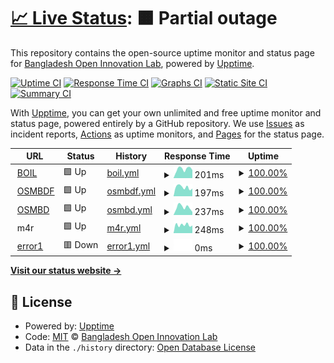 # [📈 Live Status](https://BangladeshOpenInnovationLab.github.io/musical-telegram): <!--live status--> **🟧 Partial outage**

This repository contains the open-source uptime monitor and status page for [Bangladesh Open Innovation Lab](http://boiledbhoot.org), powered by [Upptime](https://github.com/upptime/upptime).

[![Uptime CI](https://github.com/BangladeshOpenInnovationLab/musical-telegram/workflows/Uptime%20CI/badge.svg)](https://github.com/BangladeshOpenInnovationLab/musical-telegram/actions?query=workflow%3A%22Uptime+CI%22)
[![Response Time CI](https://github.com/BangladeshOpenInnovationLab/musical-telegram/workflows/Response%20Time%20CI/badge.svg)](https://github.com/BangladeshOpenInnovationLab/musical-telegram/actions?query=workflow%3A%22Response+Time+CI%22)
[![Graphs CI](https://github.com/BangladeshOpenInnovationLab/musical-telegram/workflows/Graphs%20CI/badge.svg)](https://github.com/BangladeshOpenInnovationLab/musical-telegram/actions?query=workflow%3A%22Graphs+CI%22)
[![Static Site CI](https://github.com/BangladeshOpenInnovationLab/musical-telegram/workflows/Static%20Site%20CI/badge.svg)](https://github.com/BangladeshOpenInnovationLab/musical-telegram/actions?query=workflow%3A%22Static+Site+CI%22)
[![Summary CI](https://github.com/BangladeshOpenInnovationLab/musical-telegram/workflows/Summary%20CI/badge.svg)](https://github.com/BangladeshOpenInnovationLab/musical-telegram/actions?query=workflow%3A%22Summary+CI%22)

With [Upptime](https://upptime.js.org), you can get your own unlimited and free uptime monitor and status page, powered entirely by a GitHub repository. We use [Issues](https://github.com/BangladeshOpenInnovationLab/musical-telegram/issues) as incident reports, [Actions](https://github.com/BangladeshOpenInnovationLab/musical-telegram/actions) as uptime monitors, and [Pages](https://BangladeshOpenInnovationLab.github.io/musical-telegram) for the status page.

<!--start: status pages-->
<!-- This summary is generated by Upptime (https://github.com/upptime/upptime) -->
<!-- Do not edit this manually, your changes will be overwritten -->
<!-- prettier-ignore -->
| URL | Status | History | Response Time | Uptime |
| --- | ------ | ------- | ------------- | ------ |
| <img alt="" src="https://icons.duckduckgo.com/ip3/boiledbhoot.org.ico" height="13"> [BOIL](https://boiledbhoot.org/) | 🟩 Up | [boil.yml](https://github.com/BangladeshOpenInnovationLab/musical-telegram/commits/HEAD/history/boil.yml) | <details><summary><img alt="Response time graph" src="./graphs/boil/response-time-week.png" height="20"> 201ms</summary><br><a href="https://BangladeshOpenInnovationLab.github.io/musical-telegram/history/boil"><img alt="Response time 230" src="https://img.shields.io/endpoint?url=https%3A%2F%2Fraw.githubusercontent.com%2FBangladeshOpenInnovationLab%2Fmusical-telegram%2FHEAD%2Fapi%2Fboil%2Fresponse-time.json"></a><br><a href="https://BangladeshOpenInnovationLab.github.io/musical-telegram/history/boil"><img alt="24-hour response time 78" src="https://img.shields.io/endpoint?url=https%3A%2F%2Fraw.githubusercontent.com%2FBangladeshOpenInnovationLab%2Fmusical-telegram%2FHEAD%2Fapi%2Fboil%2Fresponse-time-day.json"></a><br><a href="https://BangladeshOpenInnovationLab.github.io/musical-telegram/history/boil"><img alt="7-day response time 201" src="https://img.shields.io/endpoint?url=https%3A%2F%2Fraw.githubusercontent.com%2FBangladeshOpenInnovationLab%2Fmusical-telegram%2FHEAD%2Fapi%2Fboil%2Fresponse-time-week.json"></a><br><a href="https://BangladeshOpenInnovationLab.github.io/musical-telegram/history/boil"><img alt="30-day response time 230" src="https://img.shields.io/endpoint?url=https%3A%2F%2Fraw.githubusercontent.com%2FBangladeshOpenInnovationLab%2Fmusical-telegram%2FHEAD%2Fapi%2Fboil%2Fresponse-time-month.json"></a><br><a href="https://BangladeshOpenInnovationLab.github.io/musical-telegram/history/boil"><img alt="1-year response time 231" src="https://img.shields.io/endpoint?url=https%3A%2F%2Fraw.githubusercontent.com%2FBangladeshOpenInnovationLab%2Fmusical-telegram%2FHEAD%2Fapi%2Fboil%2Fresponse-time-year.json"></a></details> | <details><summary><a href="https://BangladeshOpenInnovationLab.github.io/musical-telegram/history/boil">100.00%</a></summary><a href="https://BangladeshOpenInnovationLab.github.io/musical-telegram/history/boil"><img alt="All-time uptime 99.97%" src="https://img.shields.io/endpoint?url=https%3A%2F%2Fraw.githubusercontent.com%2FBangladeshOpenInnovationLab%2Fmusical-telegram%2FHEAD%2Fapi%2Fboil%2Fuptime.json"></a><br><a href="https://BangladeshOpenInnovationLab.github.io/musical-telegram/history/boil"><img alt="24-hour uptime 100.00%" src="https://img.shields.io/endpoint?url=https%3A%2F%2Fraw.githubusercontent.com%2FBangladeshOpenInnovationLab%2Fmusical-telegram%2FHEAD%2Fapi%2Fboil%2Fuptime-day.json"></a><br><a href="https://BangladeshOpenInnovationLab.github.io/musical-telegram/history/boil"><img alt="7-day uptime 100.00%" src="https://img.shields.io/endpoint?url=https%3A%2F%2Fraw.githubusercontent.com%2FBangladeshOpenInnovationLab%2Fmusical-telegram%2FHEAD%2Fapi%2Fboil%2Fuptime-week.json"></a><br><a href="https://BangladeshOpenInnovationLab.github.io/musical-telegram/history/boil"><img alt="30-day uptime 100.00%" src="https://img.shields.io/endpoint?url=https%3A%2F%2Fraw.githubusercontent.com%2FBangladeshOpenInnovationLab%2Fmusical-telegram%2FHEAD%2Fapi%2Fboil%2Fuptime-month.json"></a><br><a href="https://BangladeshOpenInnovationLab.github.io/musical-telegram/history/boil"><img alt="1-year uptime 100.00%" src="https://img.shields.io/endpoint?url=https%3A%2F%2Fraw.githubusercontent.com%2FBangladeshOpenInnovationLab%2Fmusical-telegram%2FHEAD%2Fapi%2Fboil%2Fuptime-year.json"></a></details>
| <img alt="" src="https://icons.duckduckgo.com/ip3/osmbdf.org.ico" height="13"> [OSMBDF](https://osmbdf.org/) | 🟩 Up | [osmbdf.yml](https://github.com/BangladeshOpenInnovationLab/musical-telegram/commits/HEAD/history/osmbdf.yml) | <details><summary><img alt="Response time graph" src="./graphs/osmbdf/response-time-week.png" height="20"> 197ms</summary><br><a href="https://BangladeshOpenInnovationLab.github.io/musical-telegram/history/osmbdf"><img alt="Response time 220" src="https://img.shields.io/endpoint?url=https%3A%2F%2Fraw.githubusercontent.com%2FBangladeshOpenInnovationLab%2Fmusical-telegram%2FHEAD%2Fapi%2Fosmbdf%2Fresponse-time.json"></a><br><a href="https://BangladeshOpenInnovationLab.github.io/musical-telegram/history/osmbdf"><img alt="24-hour response time 248" src="https://img.shields.io/endpoint?url=https%3A%2F%2Fraw.githubusercontent.com%2FBangladeshOpenInnovationLab%2Fmusical-telegram%2FHEAD%2Fapi%2Fosmbdf%2Fresponse-time-day.json"></a><br><a href="https://BangladeshOpenInnovationLab.github.io/musical-telegram/history/osmbdf"><img alt="7-day response time 197" src="https://img.shields.io/endpoint?url=https%3A%2F%2Fraw.githubusercontent.com%2FBangladeshOpenInnovationLab%2Fmusical-telegram%2FHEAD%2Fapi%2Fosmbdf%2Fresponse-time-week.json"></a><br><a href="https://BangladeshOpenInnovationLab.github.io/musical-telegram/history/osmbdf"><img alt="30-day response time 223" src="https://img.shields.io/endpoint?url=https%3A%2F%2Fraw.githubusercontent.com%2FBangladeshOpenInnovationLab%2Fmusical-telegram%2FHEAD%2Fapi%2Fosmbdf%2Fresponse-time-month.json"></a><br><a href="https://BangladeshOpenInnovationLab.github.io/musical-telegram/history/osmbdf"><img alt="1-year response time 223" src="https://img.shields.io/endpoint?url=https%3A%2F%2Fraw.githubusercontent.com%2FBangladeshOpenInnovationLab%2Fmusical-telegram%2FHEAD%2Fapi%2Fosmbdf%2Fresponse-time-year.json"></a></details> | <details><summary><a href="https://BangladeshOpenInnovationLab.github.io/musical-telegram/history/osmbdf">100.00%</a></summary><a href="https://BangladeshOpenInnovationLab.github.io/musical-telegram/history/osmbdf"><img alt="All-time uptime 99.74%" src="https://img.shields.io/endpoint?url=https%3A%2F%2Fraw.githubusercontent.com%2FBangladeshOpenInnovationLab%2Fmusical-telegram%2FHEAD%2Fapi%2Fosmbdf%2Fuptime.json"></a><br><a href="https://BangladeshOpenInnovationLab.github.io/musical-telegram/history/osmbdf"><img alt="24-hour uptime 100.00%" src="https://img.shields.io/endpoint?url=https%3A%2F%2Fraw.githubusercontent.com%2FBangladeshOpenInnovationLab%2Fmusical-telegram%2FHEAD%2Fapi%2Fosmbdf%2Fuptime-day.json"></a><br><a href="https://BangladeshOpenInnovationLab.github.io/musical-telegram/history/osmbdf"><img alt="7-day uptime 100.00%" src="https://img.shields.io/endpoint?url=https%3A%2F%2Fraw.githubusercontent.com%2FBangladeshOpenInnovationLab%2Fmusical-telegram%2FHEAD%2Fapi%2Fosmbdf%2Fuptime-week.json"></a><br><a href="https://BangladeshOpenInnovationLab.github.io/musical-telegram/history/osmbdf"><img alt="30-day uptime 100.00%" src="https://img.shields.io/endpoint?url=https%3A%2F%2Fraw.githubusercontent.com%2FBangladeshOpenInnovationLab%2Fmusical-telegram%2FHEAD%2Fapi%2Fosmbdf%2Fuptime-month.json"></a><br><a href="https://BangladeshOpenInnovationLab.github.io/musical-telegram/history/osmbdf"><img alt="1-year uptime 100.00%" src="https://img.shields.io/endpoint?url=https%3A%2F%2Fraw.githubusercontent.com%2FBangladeshOpenInnovationLab%2Fmusical-telegram%2FHEAD%2Fapi%2Fosmbdf%2Fuptime-year.json"></a></details>
| <img alt="" src="https://icons.duckduckgo.com/ip3/osmbd.org.ico" height="13"> [OSMBD](https://osmbd.org/) | 🟩 Up | [osmbd.yml](https://github.com/BangladeshOpenInnovationLab/musical-telegram/commits/HEAD/history/osmbd.yml) | <details><summary><img alt="Response time graph" src="./graphs/osmbd/response-time-week.png" height="20"> 237ms</summary><br><a href="https://BangladeshOpenInnovationLab.github.io/musical-telegram/history/osmbd"><img alt="Response time 236" src="https://img.shields.io/endpoint?url=https%3A%2F%2Fraw.githubusercontent.com%2FBangladeshOpenInnovationLab%2Fmusical-telegram%2FHEAD%2Fapi%2Fosmbd%2Fresponse-time.json"></a><br><a href="https://BangladeshOpenInnovationLab.github.io/musical-telegram/history/osmbd"><img alt="24-hour response time 238" src="https://img.shields.io/endpoint?url=https%3A%2F%2Fraw.githubusercontent.com%2FBangladeshOpenInnovationLab%2Fmusical-telegram%2FHEAD%2Fapi%2Fosmbd%2Fresponse-time-day.json"></a><br><a href="https://BangladeshOpenInnovationLab.github.io/musical-telegram/history/osmbd"><img alt="7-day response time 237" src="https://img.shields.io/endpoint?url=https%3A%2F%2Fraw.githubusercontent.com%2FBangladeshOpenInnovationLab%2Fmusical-telegram%2FHEAD%2Fapi%2Fosmbd%2Fresponse-time-week.json"></a><br><a href="https://BangladeshOpenInnovationLab.github.io/musical-telegram/history/osmbd"><img alt="30-day response time 230" src="https://img.shields.io/endpoint?url=https%3A%2F%2Fraw.githubusercontent.com%2FBangladeshOpenInnovationLab%2Fmusical-telegram%2FHEAD%2Fapi%2Fosmbd%2Fresponse-time-month.json"></a><br><a href="https://BangladeshOpenInnovationLab.github.io/musical-telegram/history/osmbd"><img alt="1-year response time 218" src="https://img.shields.io/endpoint?url=https%3A%2F%2Fraw.githubusercontent.com%2FBangladeshOpenInnovationLab%2Fmusical-telegram%2FHEAD%2Fapi%2Fosmbd%2Fresponse-time-year.json"></a></details> | <details><summary><a href="https://BangladeshOpenInnovationLab.github.io/musical-telegram/history/osmbd">100.00%</a></summary><a href="https://BangladeshOpenInnovationLab.github.io/musical-telegram/history/osmbd"><img alt="All-time uptime 99.97%" src="https://img.shields.io/endpoint?url=https%3A%2F%2Fraw.githubusercontent.com%2FBangladeshOpenInnovationLab%2Fmusical-telegram%2FHEAD%2Fapi%2Fosmbd%2Fuptime.json"></a><br><a href="https://BangladeshOpenInnovationLab.github.io/musical-telegram/history/osmbd"><img alt="24-hour uptime 100.00%" src="https://img.shields.io/endpoint?url=https%3A%2F%2Fraw.githubusercontent.com%2FBangladeshOpenInnovationLab%2Fmusical-telegram%2FHEAD%2Fapi%2Fosmbd%2Fuptime-day.json"></a><br><a href="https://BangladeshOpenInnovationLab.github.io/musical-telegram/history/osmbd"><img alt="7-day uptime 100.00%" src="https://img.shields.io/endpoint?url=https%3A%2F%2Fraw.githubusercontent.com%2FBangladeshOpenInnovationLab%2Fmusical-telegram%2FHEAD%2Fapi%2Fosmbd%2Fuptime-week.json"></a><br><a href="https://BangladeshOpenInnovationLab.github.io/musical-telegram/history/osmbd"><img alt="30-day uptime 100.00%" src="https://img.shields.io/endpoint?url=https%3A%2F%2Fraw.githubusercontent.com%2FBangladeshOpenInnovationLab%2Fmusical-telegram%2FHEAD%2Fapi%2Fosmbd%2Fuptime-month.json"></a><br><a href="https://BangladeshOpenInnovationLab.github.io/musical-telegram/history/osmbd"><img alt="1-year uptime 100.00%" src="https://img.shields.io/endpoint?url=https%3A%2F%2Fraw.githubusercontent.com%2FBangladeshOpenInnovationLab%2Fmusical-telegram%2FHEAD%2Fapi%2Fosmbd%2Fuptime-year.json"></a></details>
| <img alt="" src="https://icons.duckduckgo.com/ip3/null.ico" height="13"> m4r | 🟩 Up | [m4r.yml](https://github.com/BangladeshOpenInnovationLab/musical-telegram/commits/HEAD/history/m4r.yml) | <details><summary><img alt="Response time graph" src="./graphs/m4r/response-time-week.png" height="20"> 248ms</summary><br><a href="https://BangladeshOpenInnovationLab.github.io/musical-telegram/history/m4r"><img alt="Response time 206" src="https://img.shields.io/endpoint?url=https%3A%2F%2Fraw.githubusercontent.com%2FBangladeshOpenInnovationLab%2Fmusical-telegram%2FHEAD%2Fapi%2Fm4r%2Fresponse-time.json"></a><br><a href="https://BangladeshOpenInnovationLab.github.io/musical-telegram/history/m4r"><img alt="24-hour response time 233" src="https://img.shields.io/endpoint?url=https%3A%2F%2Fraw.githubusercontent.com%2FBangladeshOpenInnovationLab%2Fmusical-telegram%2FHEAD%2Fapi%2Fm4r%2Fresponse-time-day.json"></a><br><a href="https://BangladeshOpenInnovationLab.github.io/musical-telegram/history/m4r"><img alt="7-day response time 248" src="https://img.shields.io/endpoint?url=https%3A%2F%2Fraw.githubusercontent.com%2FBangladeshOpenInnovationLab%2Fmusical-telegram%2FHEAD%2Fapi%2Fm4r%2Fresponse-time-week.json"></a><br><a href="https://BangladeshOpenInnovationLab.github.io/musical-telegram/history/m4r"><img alt="30-day response time 221" src="https://img.shields.io/endpoint?url=https%3A%2F%2Fraw.githubusercontent.com%2FBangladeshOpenInnovationLab%2Fmusical-telegram%2FHEAD%2Fapi%2Fm4r%2Fresponse-time-month.json"></a><br><a href="https://BangladeshOpenInnovationLab.github.io/musical-telegram/history/m4r"><img alt="1-year response time 208" src="https://img.shields.io/endpoint?url=https%3A%2F%2Fraw.githubusercontent.com%2FBangladeshOpenInnovationLab%2Fmusical-telegram%2FHEAD%2Fapi%2Fm4r%2Fresponse-time-year.json"></a></details> | <details><summary><a href="https://BangladeshOpenInnovationLab.github.io/musical-telegram/history/m4r">100.00%</a></summary><a href="https://BangladeshOpenInnovationLab.github.io/musical-telegram/history/m4r"><img alt="All-time uptime 100.00%" src="https://img.shields.io/endpoint?url=https%3A%2F%2Fraw.githubusercontent.com%2FBangladeshOpenInnovationLab%2Fmusical-telegram%2FHEAD%2Fapi%2Fm4r%2Fuptime.json"></a><br><a href="https://BangladeshOpenInnovationLab.github.io/musical-telegram/history/m4r"><img alt="24-hour uptime 100.00%" src="https://img.shields.io/endpoint?url=https%3A%2F%2Fraw.githubusercontent.com%2FBangladeshOpenInnovationLab%2Fmusical-telegram%2FHEAD%2Fapi%2Fm4r%2Fuptime-day.json"></a><br><a href="https://BangladeshOpenInnovationLab.github.io/musical-telegram/history/m4r"><img alt="7-day uptime 100.00%" src="https://img.shields.io/endpoint?url=https%3A%2F%2Fraw.githubusercontent.com%2FBangladeshOpenInnovationLab%2Fmusical-telegram%2FHEAD%2Fapi%2Fm4r%2Fuptime-week.json"></a><br><a href="https://BangladeshOpenInnovationLab.github.io/musical-telegram/history/m4r"><img alt="30-day uptime 100.00%" src="https://img.shields.io/endpoint?url=https%3A%2F%2Fraw.githubusercontent.com%2FBangladeshOpenInnovationLab%2Fmusical-telegram%2FHEAD%2Fapi%2Fm4r%2Fuptime-month.json"></a><br><a href="https://BangladeshOpenInnovationLab.github.io/musical-telegram/history/m4r"><img alt="1-year uptime 100.00%" src="https://img.shields.io/endpoint?url=https%3A%2F%2Fraw.githubusercontent.com%2FBangladeshOpenInnovationLab%2Fmusical-telegram%2FHEAD%2Fapi%2Fm4r%2Fuptime-year.json"></a></details>
| <img alt="" src="https://icons.duckduckgo.com/ip3/idk.boiledbhoot.org.ico" height="13"> [error1](https://idk.boiledbhoot.org/) | 🟥 Down | [error1.yml](https://github.com/BangladeshOpenInnovationLab/musical-telegram/commits/HEAD/history/error1.yml) | <details><summary><img alt="Response time graph" src="./graphs/error1/response-time-week.png" height="20"> 0ms</summary><br><a href="https://BangladeshOpenInnovationLab.github.io/musical-telegram/history/error1"><img alt="Response time 0" src="https://img.shields.io/endpoint?url=https%3A%2F%2Fraw.githubusercontent.com%2FBangladeshOpenInnovationLab%2Fmusical-telegram%2FHEAD%2Fapi%2Ferror1%2Fresponse-time.json"></a><br><a href="https://BangladeshOpenInnovationLab.github.io/musical-telegram/history/error1"><img alt="24-hour response time 0" src="https://img.shields.io/endpoint?url=https%3A%2F%2Fraw.githubusercontent.com%2FBangladeshOpenInnovationLab%2Fmusical-telegram%2FHEAD%2Fapi%2Ferror1%2Fresponse-time-day.json"></a><br><a href="https://BangladeshOpenInnovationLab.github.io/musical-telegram/history/error1"><img alt="7-day response time 0" src="https://img.shields.io/endpoint?url=https%3A%2F%2Fraw.githubusercontent.com%2FBangladeshOpenInnovationLab%2Fmusical-telegram%2FHEAD%2Fapi%2Ferror1%2Fresponse-time-week.json"></a><br><a href="https://BangladeshOpenInnovationLab.github.io/musical-telegram/history/error1"><img alt="30-day response time 0" src="https://img.shields.io/endpoint?url=https%3A%2F%2Fraw.githubusercontent.com%2FBangladeshOpenInnovationLab%2Fmusical-telegram%2FHEAD%2Fapi%2Ferror1%2Fresponse-time-month.json"></a><br><a href="https://BangladeshOpenInnovationLab.github.io/musical-telegram/history/error1"><img alt="1-year response time 0" src="https://img.shields.io/endpoint?url=https%3A%2F%2Fraw.githubusercontent.com%2FBangladeshOpenInnovationLab%2Fmusical-telegram%2FHEAD%2Fapi%2Ferror1%2Fresponse-time-year.json"></a></details> | <details><summary><a href="https://BangladeshOpenInnovationLab.github.io/musical-telegram/history/error1">100.00%</a></summary><a href="https://BangladeshOpenInnovationLab.github.io/musical-telegram/history/error1"><img alt="All-time uptime 99.61%" src="https://img.shields.io/endpoint?url=https%3A%2F%2Fraw.githubusercontent.com%2FBangladeshOpenInnovationLab%2Fmusical-telegram%2FHEAD%2Fapi%2Ferror1%2Fuptime.json"></a><br><a href="https://BangladeshOpenInnovationLab.github.io/musical-telegram/history/error1"><img alt="24-hour uptime 100.00%" src="https://img.shields.io/endpoint?url=https%3A%2F%2Fraw.githubusercontent.com%2FBangladeshOpenInnovationLab%2Fmusical-telegram%2FHEAD%2Fapi%2Ferror1%2Fuptime-day.json"></a><br><a href="https://BangladeshOpenInnovationLab.github.io/musical-telegram/history/error1"><img alt="7-day uptime 100.00%" src="https://img.shields.io/endpoint?url=https%3A%2F%2Fraw.githubusercontent.com%2FBangladeshOpenInnovationLab%2Fmusical-telegram%2FHEAD%2Fapi%2Ferror1%2Fuptime-week.json"></a><br><a href="https://BangladeshOpenInnovationLab.github.io/musical-telegram/history/error1"><img alt="30-day uptime 100.00%" src="https://img.shields.io/endpoint?url=https%3A%2F%2Fraw.githubusercontent.com%2FBangladeshOpenInnovationLab%2Fmusical-telegram%2FHEAD%2Fapi%2Ferror1%2Fuptime-month.json"></a><br><a href="https://BangladeshOpenInnovationLab.github.io/musical-telegram/history/error1"><img alt="1-year uptime 100.00%" src="https://img.shields.io/endpoint?url=https%3A%2F%2Fraw.githubusercontent.com%2FBangladeshOpenInnovationLab%2Fmusical-telegram%2FHEAD%2Fapi%2Ferror1%2Fuptime-year.json"></a></details>

<!--end: status pages-->

[**Visit our status website →**](https://BangladeshOpenInnovationLab.github.io/musical-telegram)

## 📄 License

- Powered by: [Upptime](https://github.com/upptime/upptime)
- Code: [MIT](./LICENSE) © [Bangladesh Open Innovation Lab](http://boiledbhoot.org)
- Data in the `./history` directory: [Open Database License](https://opendatacommons.org/licenses/odbl/1-0/)
